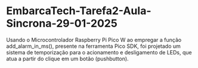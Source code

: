 # EmbarcaTech-Tarefa2-Aula-Sincrona-29-01-2025
Usando o Microcontrolador Raspberry Pi Pico W ao empregar a função add_alarm_in_ms(), presente na ferramenta Pico SDK, foi projetado um sistema de temporização para o acionamento e desligamento de LEDs, que atua a partir do clique em um botão (pushbutton).
